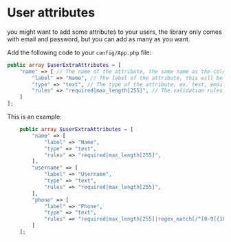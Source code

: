 # User attributes

you might want to add some attributes to your users, the library only comes with email and password, but you can add as many as you want.

Add the following code to your `config/App.php` file:
```php
public array $userExtraAttributes = [
	"name" => [ // The name of the attribute, the same name as the column in the database.
		"label" => "Name", // The label of the attribute, this will be displayed in the registration and login forms.
		"type" => "text", // The type of the attribute, ex. text, email, password, etc.
		"rules" => "required|max_length[255]", // The validation rules for the attribute.
	]
];
```
This is an example:
```php
	public array $userExtraAttributes = [
		"name" => [
			"label" => "Name",
			"type" => "text",
			"rules" => "required|max_length[255]",
		],
		"username" => [
			"label" => "Username",
			"type" => "text",
			"rules" => "required|max_length[255]",
		],
		"phone" => [
			"label" => "Phone",
			"type" => "text",
			"rules" => "required|max_length[255]|regex_match[/^[0-9]{10}$/]",
		]
	];
```